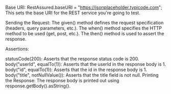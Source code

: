 Base URI:
RestAssured.baseURI = "https://jsonplaceholder.typicode.com";
This sets the base URI for the REST service you're going to test.

Sending the Request:
The given() method defines the request specification (headers, query parameters, etc.).
The when() method specifies the HTTP method to be used (get, post, etc.).
The then() method is used to assert the response.

Assertions:

statusCode(200): Asserts that the response status code is 200.
body("userId", equalTo(1)): Asserts that the userId in the response body is 1.
body("id", equalTo(1)): Asserts that the id in the response body is 1.
body("title", notNullValue()): Asserts that the title field is not null.
Printing the Response:
The response body is printed out using response.getBody().asString().
